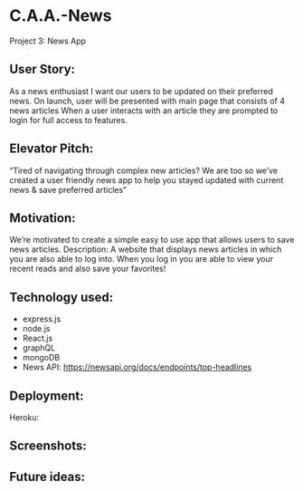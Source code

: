 # C.A.A.-News
Project 3: News App

## User Story:
As a news enthusiast I want our users to be updated on their preferred news.
On launch, user will be presented with main page that consists of 4 news articles
When a user interacts with an article they are prompted to login for full access to features.

## Elevator Pitch:
“Tired of navigating through complex new articles? We are too so we’ve created a user friendly news app to help you stayed updated with current news & save preferred articles”

## Motivation:
We’re motivated to create a simple easy to use app that allows users to save news articles.
Description:
A website that displays news articles in which you are also able to log into. When you log in you are able to view your recent reads and also save your favorites!

## Technology used:
- express.js
- node.js
- React.js
- graphQL
- mongoDB
- News API: https://newsapi.org/docs/endpoints/top-headlines
  

## Deployment:
Heroku: 

## Screenshots:


## Future ideas:

